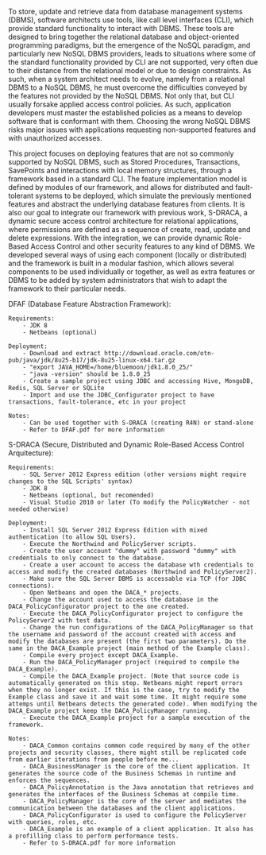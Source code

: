 To store, update and retrieve data from database management systems (DBMS), software architects use tools, like call level interfaces (CLI), which provide standard functionality to interact with DBMS. These tools are designed to bring together the relational database and object-oriented programming paradigms, but the emergence of the NoSQL paradigm, and particularly new NoSQL DBMS providers, leads to situations where some of the standard functionality provided by CLI are not supported, very often due to their distance from the relational model or due to design constraints. As such, when a system architect needs to evolve, namely from a relational DBMS to a NoSQL DBMS, he must overcome the difficulties conveyed by the features not provided by the NoSQL DBMS. Not only that, but CLI usually forsake applied access control policies. As such, application developers must master the established policies as a means to develop software that is conformant with them. Choosing the wrong NoSQL DBMS risks major issues with applications requesting non-supported features and with unauthorized accesses. 

This project focuses on deploying features that are not so commonly supported by NoSQL DBMS, such as Stored Procedures, Transactions, SavePoints and interactions with local memory structures, through a framework based in a standard CLI. The feature implementation model is defined by modules of our framework, and allows for distributed and fault-tolerant systems to be deployed, which simulate the previously mentioned features and abstract the underlying database features from clients. It is also our goal to integrate our framework with previous work, S-DRACA, a dynamic secure access control architecture for relational applications, where permissions are defined as a sequence of create, read, update and delete expressions. With the integration, we can provide dynamic Role-Based Access Control and other security features to any kind of DBMS. We developed several ways of using each component (locally or distributed) and the framework is built in a modular fashion, which allows several components to be used individually or together, as well as extra features or DBMS to be added by system administrators that wish to adapt the framework to their particular needs.

DFAF (Database Feature Abstraction Framework):

	Requirements:
		- JDK 8
		- Netbeans (optional)

	Deployment:
		- Download and extract http://download.oracle.com/otn-pub/java/jdk/8u25-b17/jdk-8u25-linux-x64.tar.gz
		- "export JAVA_HOME=/home/bluemoon/jdk1.8.0_25/"
		- "java -version" should be 1.8.0_25	
		- Create a sample project using JDBC and accessing Hive, MongoDB, Redis, SQL Server or SQLite
		- Import and use the JDBC_Configurator project to have transactions, fault-tolerance, etc in your project

	Notes:
		- Can be used together with S-DRACA (creating R4N) or stand-alone
		- Refer to DFAF.pdf for more information



S-DRACA (Secure, Distributed and Dynamic Role-Based Access Control Arquitecture):

	Requirements:
		- SQL Server 2012 Express edition (other versions might require changes to the SQL Scripts' syntax)
		- JDK 8
		- Netbeans (optional, but recomended)
		- Visual Studio 2010 or later (To modify the PolicyWatcher - not needed otherwise)

	Deployment:	
		- Install SQL Server 2012 Express Edition with mixed authentication (to allow SQL Users).
		- Execute the Northwind and PolicyServer scripts.
		- Create the user account "dummy" with password "dummy" with credentials to only connect to the database.
		- Create a user account to access the database wth credentials to access and modify the created databases (Northwind and PolicyServer2).
		- Make sure the SQL Server DBMS is accessable via TCP (for JDBC connections).
		- Open Netbeans and open the DACA_* projects.
		- Change the account used to access the database in the DACA_PolicyConfigurator project to the one created.
		- Execute the DACA_PolicyConfigurator project to configure the PolicyServer2 with test data.
		- Change the run configurations of the DACA_PolicyManager so that the username and password of the account created with access and modify the databases are present (the first two parameters). Do the same in the DACA_Example project (main method of the Example class).
		- Compile every project except DACA_Example.
		- Run the DACA_PolicyManager project (required to compile the DACA_Example).
		- Compile the DACA_Example project. (Note that source code is automatically generated on this step. Netbeans might report errors when they no longer exist. If this is the case, try to modify the Example class and save it and wait some time. It might require some attemps until Netbeans detects the generated code). When modifying the DACA_Example project keep the DACA_PolicyManager running.
		- Execute the DACA_Example project for a sample execution of the framework.

	Notes:
		- DACA_Common contains common code required by many of the other projects and security classes, there might still be replicated code from earlier iterations from people before me...
		- DACA_BusinessManager is the core of the client application. It generates the source code of the Business Schemas in runtime and enforces the sequences.
		- DACA_PolicyAnnotation is the Java annotation that retrieves and generates the interfaces of the Business Schemas at compile time.
		- DACA_PolicyManager is the core of the server and mediates the communication between the databases and the client applications.
		- DACA_PolicyConfigurator is used to configure the PolicyServer with queries, roles, etc.
		- DACA_Example is an example of a client application. It also has a profilling class to perform performance tests.
		- Refer to S-DRACA.pdf for more information

